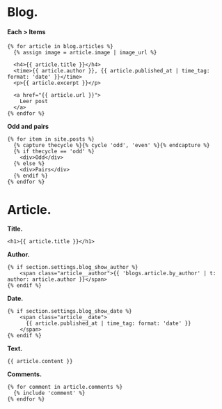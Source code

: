 # Blog.

#### Each > Items
```liquid
{% for article in blog.articles %}
  {% assign image = article.image | image_url %}
  
  <h4>{{ article.title }}</h4>
  <time>{{ article.author }}, {{ article.published_at | time_tag: format: 'date' }}</time>
  <p>{{ article.excerpt }}</p>

  <a href="{{ article.url }}">
    Leer post
  </a>
{% endfor %}
```

**Odd and pairs**
```liquid
{% for item in site.posts %}
  {% capture thecycle %}{% cycle 'odd', 'even' %}{% endcapture %}
  {% if thecycle == 'odd' %}
    <div>Odd</div>
  {% else %}
    <div>Pairs</div>
  {% endif %}
{% endfor %}
```

# Article.

**Title.**
```
<h1>{{ article.title }}</h1>
```

**Author.**
```
{% if section.settings.blog_show_author %}
    <span class="article__author">{{ 'blogs.article.by_author' | t: author: article.author }}</span>
{% endif %}
```

**Date.**
```
{% if section.settings.blog_show_date %}
    <span class="article__date">
      {{ article.published_at | time_tag: format: 'date' }}
    </span>
{% endif %}
```

**Text.**
```
{{ article.content }}
```

**Comments.**
```
{% for comment in article.comments %}
  {% include 'comment' %}
{% endfor %}
```

